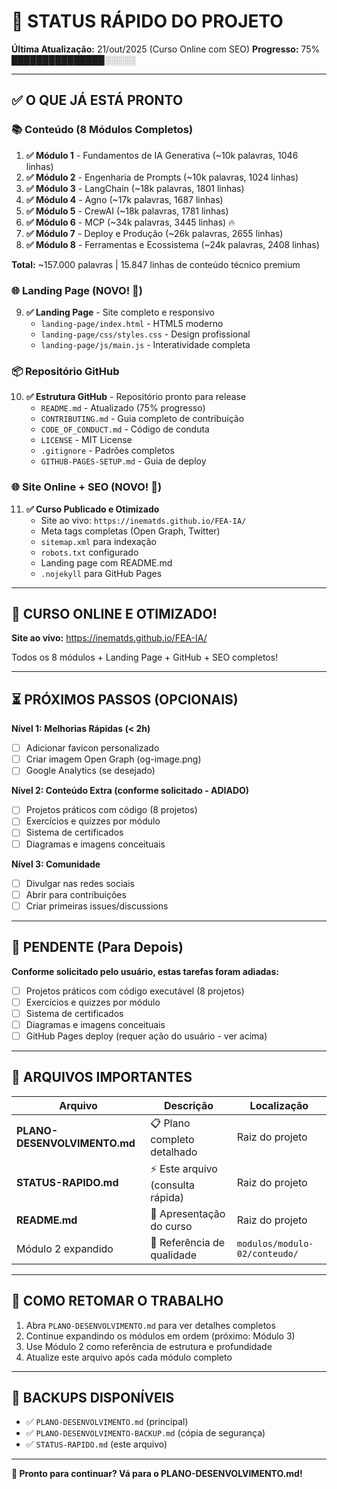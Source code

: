 # 📍 STATUS RÁPIDO DO PROJETO

**Última Atualização:** 21/out/2025 (Curso Online com SEO)
**Progresso:** 75% ███████████████░░░░░

---

## ✅ O QUE JÁ ESTÁ PRONTO

### 📚 Conteúdo (8 Módulos Completos)
1. **✅ Módulo 1** - Fundamentos de IA Generativa (~10k palavras, 1046 linhas)
2. **✅ Módulo 2** - Engenharia de Prompts (~10k palavras, 1024 linhas)
3. **✅ Módulo 3** - LangChain (~18k palavras, 1801 linhas)
4. **✅ Módulo 4** - Agno (~17k palavras, 1687 linhas)
5. **✅ Módulo 5** - CrewAI (~18k palavras, 1781 linhas)
6. **✅ Módulo 6** - MCP (~34k palavras, 3445 linhas) 🔥
7. **✅ Módulo 7** - Deploy e Produção (~26k palavras, 2655 linhas)
8. **✅ Módulo 8** - Ferramentas e Ecossistema (~24k palavras, 2408 linhas)

**Total:** ~157.000 palavras | 15.847 linhas de conteúdo técnico premium

### 🌐 Landing Page (NOVO! 🎉)
9. **✅ Landing Page** - Site completo e responsivo
   - `landing-page/index.html` - HTML5 moderno
   - `landing-page/css/styles.css` - Design profissional
   - `landing-page/js/main.js` - Interatividade completa

### 📦 Repositório GitHub
10. **✅ Estrutura GitHub** - Repositório pronto para release
    - `README.md` - Atualizado (75% progresso)
    - `CONTRIBUTING.md` - Guia completo de contribuição
    - `CODE_OF_CONDUCT.md` - Código de conduta
    - `LICENSE` - MIT License
    - `.gitignore` - Padrões completos
    - `GITHUB-PAGES-SETUP.md` - Guia de deploy

### 🌐 Site Online + SEO (NOVO! 🎉)
11. **✅ Curso Publicado e Otimizado**
    - Site ao vivo: `https://inematds.github.io/FEA-IA/`
    - Meta tags completas (Open Graph, Twitter)
    - `sitemap.xml` para indexação
    - `robots.txt` configurado
    - Landing page com README.md
    - `.nojekyll` para GitHub Pages

---

## 🎉 CURSO ONLINE E OTIMIZADO!

**Site ao vivo:** https://inematds.github.io/FEA-IA/

Todos os 8 módulos + Landing Page + GitHub + SEO completos!

---

## ⏳ PRÓXIMOS PASSOS (OPCIONAIS)

**Nível 1: Melhorias Rápidas (< 2h)**
- [ ] Adicionar favicon personalizado
- [ ] Criar imagem Open Graph (og-image.png)
- [ ] Google Analytics (se desejado)

**Nível 2: Conteúdo Extra (conforme solicitado - ADIADO)**
- [ ] Projetos práticos com código (8 projetos)
- [ ] Exercícios e quizzes por módulo
- [ ] Sistema de certificados
- [ ] Diagramas e imagens conceituais

**Nível 3: Comunidade**
- [ ] Divulgar nas redes sociais
- [ ] Abrir para contribuições
- [ ] Criar primeiras issues/discussions

---

## 🎯 PENDENTE (Para Depois)

**Conforme solicitado pelo usuário, estas tarefas foram adiadas:**

- [ ] Projetos práticos com código executável (8 projetos)
- [ ] Exercícios e quizzes por módulo
- [ ] Sistema de certificados
- [ ] Diagramas e imagens conceituais
- [ ] GitHub Pages deploy (requer ação do usuário - ver acima)

---

## 📁 ARQUIVOS IMPORTANTES

| Arquivo | Descrição | Localização |
|---------|-----------|-------------|
| **PLANO-DESENVOLVIMENTO.md** | 📋 Plano completo detalhado | Raiz do projeto |
| **STATUS-RAPIDO.md** | ⚡ Este arquivo (consulta rápida) | Raiz do projeto |
| **README.md** | 📖 Apresentação do curso | Raiz do projeto |
| Módulo 2 expandido | 📝 Referência de qualidade | `modulos/modulo-02/conteudo/` |

---

## 🔄 COMO RETOMAR O TRABALHO

1. Abra `PLANO-DESENVOLVIMENTO.md` para ver detalhes completos
2. Continue expandindo os módulos em ordem (próximo: Módulo 3)
3. Use Módulo 2 como referência de estrutura e profundidade
4. Atualize este arquivo após cada módulo completo

---

## 💾 BACKUPS DISPONÍVEIS

- ✅ `PLANO-DESENVOLVIMENTO.md` (principal)
- ✅ `PLANO-DESENVOLVIMENTO-BACKUP.md` (cópia de segurança)
- ✅ `STATUS-RAPIDO.md` (este arquivo)

---

**🚀 Pronto para continuar? Vá para o PLANO-DESENVOLVIMENTO.md!**
